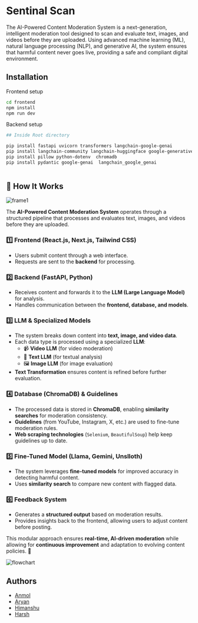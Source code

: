 
# Sentinal Scan
The AI-Powered Content Moderation System is a next-generation, intelligent moderation tool designed to scan and evaluate text, images, and videos before they are uploaded. Using advanced machine learning (ML), natural language processing (NLP), and generative AI, the system ensures that harmful content never goes live, providing a safe and compliant digital environment.


## Installation

Frontend setup   
```sh
cd frontend
npm install 
npm run dev
```
Backend setup
```sh
## Inside Root directory

pip install fastapi uvicorn transformers langchain-google-genai 
pip install langchain-community langchain-huggingface google-generativeai 
pip install pillow python-dotenv  chromadb
pip install pydantic google-genai  langchain_google_genai    
  
```
## 🔹 How It Works  

![frame1](https://github.com/anmolyadav-dev/CleanFeed/blob/main/assets/Frame%201.png?raw=true)

The **AI-Powered Content Moderation System** operates through a structured pipeline that processes and evaluates text, images, and videos before they are uploaded.  

### 1️⃣ Frontend (React.js, Next.js, Tailwind CSS)  
- Users submit content through a web interface.  
- Requests are sent to the **backend** for processing.  

### 2️⃣ Backend (FastAPI, Python)  
- Receives content and forwards it to the **LLM (Large Language Model)** for analysis.  
- Handles communication between the **frontend, database, and models**.  

### 3️⃣ LLM & Specialized Models  
- The system breaks down content into **text, image, and video data**.  
- Each data type is processed using a specialized **LLM**:  
  - 📹 **Video LLM** (for video moderation)  
  - 📝 **Text LLM** (for textual analysis)  
  - 🖼️ **Image LLM** (for image evaluation)  
- **Text Transformation** ensures content is refined before further evaluation.  

### 4️⃣ Database (ChromaDB) & Guidelines  
- The processed data is stored in **ChromaDB**, enabling **similarity searches** for moderation consistency.  
- **Guidelines** (from YouTube, Instagram, X, etc.) are used to fine-tune moderation rules.  
- **Web scraping technologies** (`Selenium`, `BeautifulSoup`) help keep guidelines up to date.  

### 5️⃣ Fine-Tuned Model (Llama, Gemini, Unslloth)  
- The system leverages **fine-tuned models** for improved accuracy in detecting harmful content.  
- Uses **similarity search** to compare new content with flagged data.  

### 6️⃣ Feedback System  
- Generates a **structured output** based on moderation results.  
- Provides insights back to the frontend, allowing users to adjust content before posting.  

This modular approach ensures **real-time, AI-driven moderation** while allowing for **continuous improvement** and adaptation to evolving content policies. 🚀  

![flowchart](https://github.com/anmolyadav-dev/CleanFeed/blob/main/assets/flowchart2.png?raw=true)
## Authors

- [Anmol](https://www.github.com/anmolyadav-dev)
- [Aryan](https://github.com/Booriboorizaimon)
- [Himanshu](https://github.com/Himanshuu2125)
- [Harsh](https://github.com/harsh-a-323)


